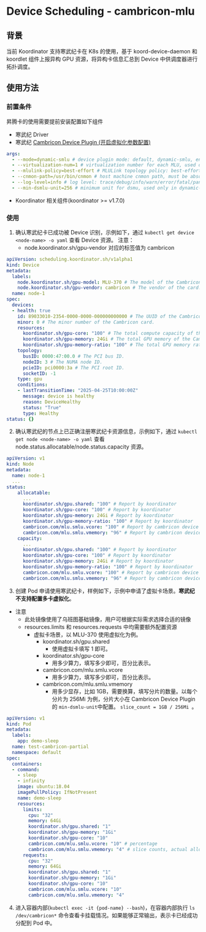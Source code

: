 # Device Scheduling - cambricon-mlu

## 背景

当前 Koordinator 支持寒武纪卡在 K8s 的使用，基于 koord-device-daemon 和 koordlet 组件上报异构 GPU 资源，将异构卡信息汇总到 Device 中供调度器进行拓扑调度。

## 使用方法
### 前置条件
昇腾卡的使用需要提前安装配置如下组件
- 寒武纪 Driver
- 寒武纪 [Cambricon Device Plugin (开启虚拟化参数配置)](https://github.com/Cambricon/cambricon-k8s-device-plugin)
```yaml dynamic-smlu 启动参数
args:
  - --mode=dynamic-smlu # device plugin mode: default, dynamic-smlu, env-share, mim, topology-aware
  - --virtualization-num=1 # virtualization number for each MLU, used only in env-share mode, set to 110 to support multi cards per container in env-share mode
  - --mlulink-policy=best-effort # MLULink topology policy: best-effort, guaranteed or restricted, used only in topology-aware mode
  - --cnmon-path=/usr/bin/cnmon # host machine cnmon path, must be absolute path. comment out this line to avoid mounting cnmon
  - --log-level=info # log level: trace/debug/info/warn/error/fatal/panic" default:"info"
  - --min-dsmlu-unit=256 # minimum unit for dsmu, used only in dynamic-smlu mode" default:"0" env:"MIN-DSMLU-UNIT"
```
- Koordinator 相关组件(koordinator >= v1.7.0)

### 使用
1. 确认寒武纪卡已成功被 Device 识别，示例如下，通过 `kubectl get device <node-name> -o yaml` 查看 Device 资源。
注意：
   - node.koordinator.sh/gpu-vendor 对应的标签值为 cambricon
```yaml
apiVersion: scheduling.koordinator.sh/v1alpha1
kind: Device
metadata:
  labels:
    node.koordinator.sh/gpu-model: MLU-370 # The model of the Cambricon card.
    node.koordinator.sh/gpu-vendor: cambricon # The vendor of the card.
  name: node-1
spec:
  devices:
  - health: true
    id: 89033010-2354-0000-0000-000000000000 # The UUID of the Cambricon card (mocked value).
    minor: 0 # The minor number of the Cambricon card.
    resources:
      koordinator.sh/gpu-core: "100" # The total compute capacity of the Cambricon card in percentage.
      koordinator.sh/gpu-memory: 24Gi # The total GPU memory of the Cambricon card.
      koordinator.sh/gpu-memory-ratio: "100" # The total GPU memory ratio in percentage.
    topology:
      busID: 0000:47:00.0 # The PCI bus ID.
      nodeID: 3 # The NUMA node ID.
      pcieID: pci0000:3a # The PCI root ID.
      socketID: -1
    type: gpu
    conditions:
    - lastTransitionTime: "2025-04-25T10:00:00Z"
      message: device is healthy
      reason: DeviceHealthy
      status: "True"
      type: Healthy
status: {}
```
2. 确认寒武纪的节点上已正确注册寒武纪卡资源信息，示例如下，通过 `kubectl get node <node-name> -o yaml` 查看 node.status.allocatable/node.status.capacity 资源。

```yaml
apiVersion: v1
kind: Node
metadata:
  name: node-1
  ...
status:
    allocatable:
      ...
      koordinator.sh/gpu.shared: "100" # Report by koordinator
      koordinator.sh/gpu-core: "100" # Report by koordinator
      koordinator.sh/gpu-memory: 24Gi # Report by koordinator
      koordinator.sh/gpu-memory-ratio: "100" # Report by koordinator
      cambricon.com/mlu.smlu.vcore: "100" # Report by cambricon device plugin
      cambricon.com/mlu.smlu.vmemory: "96" # Report by cambricon device plugin
    capacity:
      ...
      koordinator.sh/gpu.shared: "100" # Report by koordinator
      koordinator.sh/gpu-core: "100" # Report by koordinator
      koordinator.sh/gpu-memory: 24Gi # Report by koordinator
      koordinator.sh/gpu-memory-ratio: "100" # Report by koordinator
      cambricon.com/mlu.smlu.vcore: "100" # Report by cambricon device plugin
      cambricon.com/mlu.smlu.vmemory: "96" # Report by cambricon device plugin
```

3. 创建 Pod 申请使用寒武纪卡，样例如下，示例中申请了虚拟卡场景。**寒武纪不支持配置多卡虚拟化**。
- 注意
   - 此处镜像使用了乌班图基础镜像，用户可根据实际需求选择合适的镜像
   - resources.limits 和 resources.requests 中均需要额外配置资源
     - 虚拟卡场景，以 MLU-370 使用虚拟化为例。
       - koordinator.sh/gpu.shared
         - 使用虚拟卡填写 1 即可。
       - koordinator.sh/gpu-core
         - 用多少算力，填写多少即可，百分比表示。
       - cambricon.com/mlu.smlu.vcore
         - 用多少算力，填写多少即可，百分比表示。
       - cambricon.com/mlu.smlu.vmemory
         - 用多少显存，比如 1GB，需要换算，填写分片的数量。以每个分片为 256Mi 为例，分片大小在 Cambricon Device Plugin 的 `min-dsmlu-unit`中配置。 `slice_count = 1GB / 256Mi `。

```yaml partial-card
apiVersion: v1
kind: Pod
metadata:
  labels:
    app: demo-sleep
  name: test-cambricon-partial
  namespace: default
spec:
  containers:
  - command:
    - sleep
    - infinity
    image: ubuntu:18.04
    imagePullPolicy: IfNotPresent
    name: demo-sleep
    resources:
      limits:
        cpu: "32"
        memory: 64Gi
        koordinator.sh/gpu.shared: "1"
        koordinator.sh/gpu-memory: "1Gi"
        koordinator.sh/gpu-core: "10"
        cambricon.com/mlu.smlu.vcore: "10" # percentage
        cambricon.com/mlu.smlu.vmemory: "4" # slice counts, actual allocated memory: 4*256Mi=1Gi
      requests:
        cpu: "32"
        memory: 64Gi
        koordinator.sh/gpu.shared: "1"
        koordinator.sh/gpu-memory: "1Gi"
        koordinator.sh/gpu-core: "10"
        cambricon.com/mlu.smlu.vcore: "10" 
        cambricon.com/mlu.smlu.vmemory: "4" 
```
4. 进入容器内部(`kubectl exec -it {pod-name} --bash`)，在容器内部执行 `ls /dev/cambricon*` 命令查看卡挂载情况。如果能够正常输出，表示卡已经成功分配到 Pod 中。


